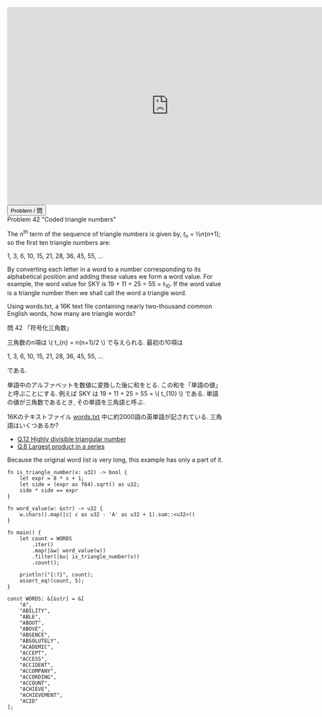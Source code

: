 <html><iframe src="https://docs.google.com/presentation/d/e/2PACX-1vQ2FQxQcLA2fMTFCiUCLPH12QHPuOO1XRo--NMwlMM617EX2VSjOQ4ws3CE2pUtiTdZNfvA1H-Q3K5o/embed?start=false&loop=false&delayms=60000" frameborder="0" width="750" height="460" allowfullscreen="true" mozallowfullscreen="true" webkitallowfullscreen="true"></iframe></html>

<html>
<button class="accordion" onclick="toggle('the-accordion');">Problem / 問</button>
<div id="the-accordion" class="panel w3-hide">
Problem 42 "Coded triangle numbers"

<p>The <i>n</i><sup>th</sup> term of the sequence of triangle numbers is given by, <i>t<sub>n</sub></i> = ½<i>n</i>(<i>n</i>+1); so the first ten triangle numbers are:</p>
<p class="center">1, 3, 6, 10, 15, 21, 28, 36, 45, 55, ...</p>
<p>By converting each letter in a word to a number corresponding to its alphabetical position and adding these values we form a word value. For example, the word value for SKY is 19 + 11 + 25 = 55 = <i>t</i><sub>10</sub>. If the word value is a triangle number then we shall call the word a triangle word.</p>
<p>Using words.txt, a 16K text file containing nearly two-thousand common English words, how many are triangle words?</p>


問 42 「符号化三角数」


三角数のn項は \\( t_{n} = n(n+1)/2 \\) で与えられる. 最初の10項は

1, 3, 6, 10, 15, 21, 28, 36, 45, 55, ...

である.

単語中のアルファベットを数値に変換した後に和をとる. この和を「単語の値」と呼ぶことにする. 例えば SKY は 19 + 11 + 25 = 55 = \\( t_{10} \\) である. 単語の値が三角数であるとき, その単語を三角語と呼ぶ.

16Kのテキストファイル [words.txt](https://projecteuler.net/project/resources/p042_words.txt) 中に約2000語の英単語が記されている. 三角語はいくつあるか?

</div>
</html>


- [Q.12 Highly divisible triangular number](./e12.md)
- [Q.8 Largest product in a series](./e8.md)

Because the original word list is very long, this example has only a part of it.

```rust,editable
fn is_triangle_number(x: u32) -> bool {
    let expr = 8 * x + 1;
    let side = (expr as f64).sqrt() as u32;
    side * side == expr
}

fn word_value(w: &str) -> u32 {
    w.chars().map(|c| c as u32 - 'A' as u32 + 1).sum::<u32>()
}

fn main() {
    let count = WORDS
        .iter()
        .map(|&w| word_value(w))
        .filter(|&v| is_triangle_number(v))
        .count();

    println!("{:?}", count);
    assert_eq!(count, 5);
}

const WORDS: &[&str] = &[
    "A",
    "ABILITY",
    "ABLE",
    "ABOUT",
    "ABOVE",
    "ABSENCE",
    "ABSOLUTELY",
    "ACADEMIC",
    "ACCEPT",
    "ACCESS",
    "ACCIDENT",
    "ACCOMPANY",
    "ACCORDING",
    "ACCOUNT",
    "ACHIEVE",
    "ACHIEVEMENT",
    "ACID"
];
```
